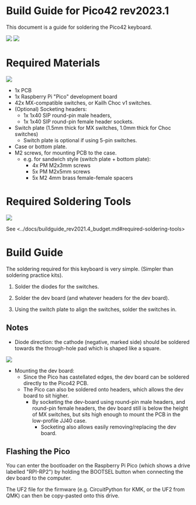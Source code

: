 # Build Guide for Pico42 rev2023.1

This document is a guide for soldering the Pico42 keyboard.

<img src="https://raw.githubusercontent.com/rgoulter/keyboard-labs/master/docs/images/keyboards/pico42/pico42-mx_lowprofile_case.JPG" />

<img src="https://raw.githubusercontent.com/rgoulter/keyboard-labs/master/docs/images/keyboards/pico42/pico42-choc_sandwich.JPG" />

# Required Materials

<img src="https://github.com/rgoulter/keyboard-labs/blob/master/docs/images/buildlog-rev2021.4-minimal/bom-soldering-switches.JPG" />

- 1x PCB
- 1x Raspberry Pi "Pico" development board
- 42x MX-compatible switches, or Kailh Choc v1 switches.
- (Optional) Socketing headers:
  - 1x 1x40 SIP round-pin male headers,
  - 1x 1x40 SIP round-pin female header sockets.
- Switch plate (1.5mm thick for MX switches, 1.0mm thick for Choc switches)
  - Switch plate is optional if using 5-pin switches.
- Case or bottom plate.
- M2 screws, for mounting PCB to the case.
  - e.g. for sandwich style (switch plate + bottom plate):
    - 4x PM M2x3mm screws
    - 5x PM M2x5mm screws
    - 5x M2 4mm brass female-female spacers

# Required Soldering Tools

<img src="https://github.com/rgoulter/keyboard-labs/blob/master/docs/images/buildlog-rev2021.4-minimal/tools.JPG" />

See <../docs/buildguide_rev2021.4_budget.md#required-soldering-tools>

# Build Guide

The soldering required for this keyboard is very simple. (Simpler than soldering practice kits).

1. Solder the diodes for the switches.

2. Solder the dev board (and whatever headers for the dev board).

3. Using the switch plate to align the switches, solder the switches in.

## Notes

- Diode direction: the cathode (negative, marked side) should be soldered
  towards the through-hole pad which is shaped like a square.

<img src="https://raw.githubusercontent.com/rgoulter/keyboard-labs/master/docs/images/render-kicad-keyboard-pico42-back-diodes.png" />

- Mounting the dev board:
  - Since the Pico has castellated edges,
    the dev board can be soldered directly to the Pico42 PCB.
  - The Pico can also be soldered onto headers, which allows
    the dev board to sit higher.
    - By socketing the dev-board using round-pin male headers, and round-pin female headers,
      the dev board still is below the height of MX switches, but sits high enough
      to mount the PCB in the low-profile JJ40 case.
      - Socketing also allows easily removing/replacing the dev board.

## Flashing the Pico

You can enter the bootloader on the Raspberry Pi Pico
(which shows a drive labelled "RPI-RP2") by holding the BOOTSEL button
when connecting the dev board to the computer.

The UF2 file for the firmware (e.g. CircuitPython for KMK, or the UF2 from QMK)
can then be copy-pasted onto this drive.
